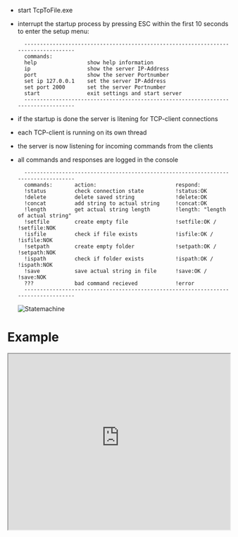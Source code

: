 - start TcpToFile.exe
- interrupt the startup process by pressing ESC within the first 10 seconds to enter the setup menu:

        -----------------------------------------------------------------------------------
        commands:
        help                show help information
        ip                  show the server IP-Address
        port                show the server Portnumber
        set ip 127.0.0.1    set the server IP-Address
        set port 2000       set the server Portnumber
        start               exit settings and start server
        -----------------------------------------------------------------------------------

- if the startup is done the server is litening for TCP-client connections
- each TCP-client is running on its own thread
- the server is now listening for incoming commands from the clients
- all commands and responses are logged in the console
  
        -----------------------------------------------------------------------------------
        commands:       action:                         respond:
        !status         check connection state          !status:OK
        !delete         delete saved string             !delete:OK
        !concat         add string to actual string     !concat:OK
        !length         get actual string length        !length: "length of actual string"
        !setfile        create empty file               !setfile:OK / !setfile:NOK
        !isfile         check if file exists            !isfile:OK / !isfile:NOK
        !setpath        create empty folder             !setpath:OK / !setpath:NOK
        !ispath         check if folder exists          !ispath:OK / !ispath:NOK
        !save           save actual string in file      !save:OK / !save:NOK
        ???             bad command recieved            !error
        -----------------------------------------------------------------------------------

  ![Statemachine](https://user-images.githubusercontent.com/10088323/129964679-96305bad-85d0-4605-8512-46547a227ade.png)

# Example
<div align="center"><iframe align="center" width="100%" height="400" src="https://user-images.githubusercontent.com/10088323/129979732-febbaaf1-733d-47c4-8b84-1f09165cf0f0.mp4" title="YouTube video player" frameborder="5" allow="accelerometer; autoplay; clipboard-write; encrypted-media; gyroscope; picture-in-picture" allowfullscreen></iframe></div>
